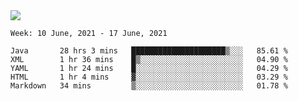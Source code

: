<img align="center" src="https://github-readme-stats.vercel.app/api?username=bafuka&show_icons=true&icon_color=CE1D2D&text_color=718096&bg_color=ffffff&hide_title=true" />

<!--START_SECTION:waka-->
```text
Week: 10 June, 2021 - 17 June, 2021

Java       28 hrs 3 mins   █████████████████████▒░░░   85.61 % 
XML        1 hr 36 mins    █▒░░░░░░░░░░░░░░░░░░░░░░░   04.90 % 
YAML       1 hr 24 mins    █░░░░░░░░░░░░░░░░░░░░░░░░   04.29 % 
HTML       1 hr 4 mins     ▓░░░░░░░░░░░░░░░░░░░░░░░░   03.29 % 
Markdown   34 mins         ▒░░░░░░░░░░░░░░░░░░░░░░░░   01.78 % 
```
<!--END_SECTION:waka-->

<!--
**bafuka/bafuka** is a ✨ _special_ ✨ repository because its `README.md` (this file) appears on your GitHub profile.

Here are some ideas to get you started:

- 🔭 I’m currently working on ...
- 🌱 I’m currently learning ...
- 👯 I’m looking to collaborate on ...
- 🤔 I’m looking for help with ...
- 💬 Ask me about ...
- 📫 How to reach me: ...
- 😄 Pronouns: ...
- ⚡ Fun fact: ...
-->
